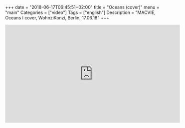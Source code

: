 +++
date = "2018-06-17T06:45:51+02:00"
title = "Oceans (cover)"
menu = "main"
Categories = ["video"]
Tags = ["english"]
Description = "MACVIE, Oceans   ǀ  cover, WohnziKonzi, Berlin, 17.06.18"
+++


<iframe width="560" height="315" src="https://www.youtube.com/embed/Mg07_MTj78Y" frameborder="0" allow="autoplay; encrypted-media" allowfullscreen></iframe>


